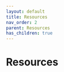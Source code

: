 ```yaml
---
layout: default
title: Resources
nav_order: 2
parent: Resources
has_children: true
---
```


# Resources